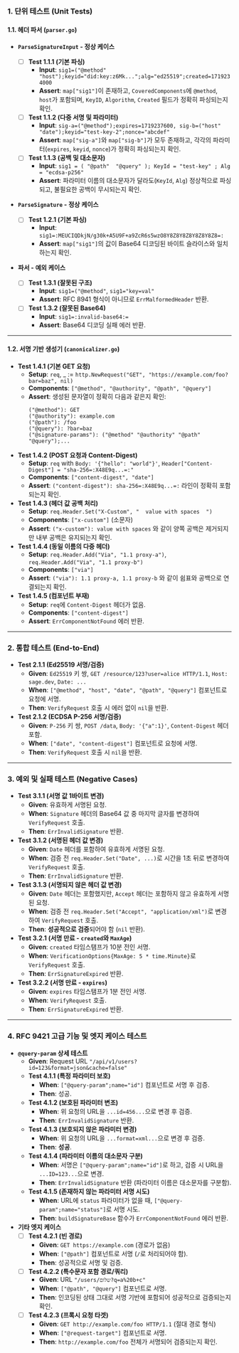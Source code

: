 ### 1\. 단위 테스트 (Unit Tests)

#### 1.1. 헤더 파서 (`parser.go`)

* **`ParseSignatureInput` - 정상 케이스**

    * [ ] **Test 1.1.1 (기본 파싱)**
        * **Input**: `sig1=("@method" "host");keyid="did:key:z6Mk...";alg="ed25519";created=1719234000`
        * **Assert**: `map["sig1"]`이 존재하고, `CoveredComponents`에 `@method`, `host`가 포함되며, `KeyID`, `Algorithm`, `Created` 필드가 정확히 파싱되는지 확인.
    * [ ] **Test 1.1.2 (다중 서명 및 파라미터)**
        * **Input**: `sig-a=("@method");expires=1719237600, sig-b=("host" "date");keyid="test-key-2";nonce="abcdef"`
        * **Assert**: `map["sig-a"]`와 `map["sig-b"]`가 모두 존재하고, 각각의 파라미터(`expires`, `keyid`, `nonce`)가 정확히 파싱되는지 확인.
    * [ ] **Test 1.1.3 (공백 및 대소문자)**
        * **Input**: `sig1 = ( "@path"  "@query" ); KeyId = "test-key" ; Alg = "ecdsa-p256"`
        * **Assert**: 파라미터 이름의 대소문자가 달라도(`KeyId`, `Alg`) 정상적으로 파싱되고, 불필요한 공백이 무시되는지 확인.

* **`ParseSignature` - 정상 케이스**

    * [ ] **Test 1.2.1 (기본 파싱)**
        * **Input**: `sig1=:MEUCIQDkjN/g30k+A5U9F+a9ZcR6s5wzO8Y8Z8Y8Z8Y8Z8Y8Z8=:`
        * **Assert**: `map["sig1"]`의 값이 Base64 디코딩된 바이트 슬라이스와 일치하는지 확인.

* **파서 - 예외 케이스**

    * [ ] **Test 1.3.1 (잘못된 구조)**
        * **Input**: `sig1=("@method"`, `sig1="key=val"`
        * **Assert**: RFC 8941 형식이 아니므로 `ErrMalformedHeader` 반환.
    * [ ] **Test 1.3.2 (잘못된 Base64)**
        * **Input**: `sig1=:invalid-base64:=`
        * **Assert**: Base64 디코딩 실패 에러 반환.

-----

#### 1.2. 서명 기반 생성기 (`canonicalizer.go`)

* **Test 1.4.1 (기본 GET 요청)**
    * **Setup**: `req`, \_ := `http.NewRequest("GET", "https://example.com/foo?bar=baz", nil)`
    * **Components**: `["@method", "@authority", "@path", "@query"]`
    * **Assert**: 생성된 문자열이 정확히 다음과 같은지 확인:
      ```
      ("@method"): GET
      ("@authority"): example.com
      ("@path"): /foo
      ("@query"): ?bar=baz
      ("@signature-params"): ("@method" "@authority" "@path" "@query");...
      ```
* **Test 1.4.2 (POST 요청과 Content-Digest)**
    * **Setup**: `req` with `Body: '{"hello": "world"}'`, `Header["Content-Digest"] = "sha-256=:X48E9q...=:"`
    * **Components**: `["content-digest", "date"]`
    * **Assert**: `("content-digest"): sha-256=:X48E9q...=:` 라인이 정확히 포함되는지 확인.
* **Test 1.4.3 (헤더 값 공백 처리)**
    * **Setup**: `req.Header.Set("X-Custom", "  value with spaces  ")`
    * **Components**: `["x-custom"]` (소문자)
    * **Assert**: `("x-custom"): value with spaces` 와 같이 양쪽 공백은 제거되지만 내부 공백은 유지되는지 확인.
* **Test 1.4.4 (동일 이름의 다중 헤더)**
    * **Setup**: `req.Header.Add("Via", "1.1 proxy-a")`, `req.Header.Add("Via", "1.1 proxy-b")`
    * **Components**: `["via"]`
    * **Assert**: `("via"): 1.1 proxy-a, 1.1 proxy-b` 와 같이 쉼표와 공백으로 연결되는지 확인.
* **Test 1.4.5 (컴포넌트 부재)**
    * **Setup**: `req`에 `Content-Digest` 헤더가 없음.
    * **Components**: `["content-digest"]`
    * **Assert**: `ErrComponentNotFound` 에러 반환.

-----

### 2\. 통합 테스트 (End-to-End)

* **Test 2.1.1 (Ed25519 서명/검증)**
    * **Given**: `Ed25519` 키 쌍, `GET /resource/123?user=alice HTTP/1.1`, `Host: sage.dev`, `Date: ...`
    * **When**: `["@method", "host", "date", "@path", "@query"]` 컴포넌트로 요청에 서명.
    * **Then**: `VerifyRequest` 호출 시 에러 없이 `nil`을 반환.
* **Test 2.1.2 (ECDSA P-256 서명/검증)**
    * **Given**: `P-256` 키 쌍, `POST /data`, `Body: '{"a":1}'`, `Content-Digest` 헤더 포함.
    * **When**: `["date", "content-digest"]` 컴포넌트로 요청에 서명.
    * **Then**: `VerifyRequest` 호출 시 `nil`을 반환.

-----

### 3\. 예외 및 실패 테스트 (Negative Cases)

* **Test 3.1.1 (서명 값 1바이트 변경)**
    * **Given**: 유효하게 서명된 요청.
    * **When**: `Signature` 헤더의 Base64 값 중 마지막 글자를 변경하여 `VerifyRequest` 호출.
    * **Then**: `ErrInvalidSignature` 반환.
* **Test 3.1.2 (서명된 헤더 값 변경)**
    * **Given**: `Date` 헤더를 포함하여 유효하게 서명된 요청.
    * **When**: 검증 전 `req.Header.Set("Date", ...)`로 시간을 1초 뒤로 변경하여 `VerifyRequest` 호출.
    * **Then**: `ErrInvalidSignature` 반환.
* **Test 3.1.3 (서명되지 않은 헤더 값 변경)**
    * **Given**: `Date` 헤더는 포함했지만, `Accept` 헤더는 포함하지 않고 유효하게 서명된 요청.
    * **When**: 검증 전 `req.Header.Set("Accept", "application/xml")`로 변경하여 `VerifyRequest` 호출.
    * **Then**: **성공적으로 검증**되어야 함 (`nil` 반환).
* **Test 3.2.1 (서명 만료 - `created`와 `MaxAge`)**
    * **Given**: `created` 타임스탬프가 10분 전인 서명.
    * **When**: `VerificationOptions{MaxAge: 5 * time.Minute}`로 `VerifyRequest` 호출.
    * **Then**: `ErrSignatureExpired` 반환.
* **Test 3.2.2 (서명 만료 - `expires`)**
    * **Given**: `expires` 타임스탬프가 1분 전인 서명.
    * **When**: `VerifyRequest` 호출.
    * **Then**: `ErrSignatureExpired` 반환.

-----

### 4\. RFC 9421 고급 기능 및 엣지 케이스 테스트

* **`@query-param` 상세 테스트**
    * **Given**: Request URL `"/api/v1/users?id=123&format=json&cache=false"`
    * **Test 4.1.1 (특정 파라미터 보호)**
        * **When**: `["@query-param";name="id"]` 컴포넌트로 서명 후 검증.
        * **Then**: 성공.
    * **Test 4.1.2 (보호된 파라미터 변조)**
        * **When**: 위 요청의 URL을 `...id=456...`으로 변경 후 검증.
        * **Then**: `ErrInvalidSignature` 반환.
    * **Test 4.1.3 (보호되지 않은 파라미터 변경)**
        * **When**: 위 요청의 URL을 `...format=xml...`으로 변경 후 검증.
        * **Then**: **성공**.
    * **Test 4.1.4 (파라미터 이름의 대소문자 구분)**
        * **When**: 서명은 `["@query-param";name="id"]`로 하고, 검증 시 URL을 `...ID=123...`으로 변경.
        * **Then**: `ErrInvalidSignature` 반환 (파라미터 이름은 대소문자를 구분함).
    * **Test 4.1.5 (존재하지 않는 파라미터 서명 시도)**
        * **When**: URL에 `status` 파라미터가 없을 때, `["@query-param";name="status"]`로 서명 시도.
        * **Then**: `buildSignatureBase` 함수가 `ErrComponentNotFound` 에러 반환.
* **기타 엣지 케이스**
    * [ ] **Test 4.2.1 (빈 경로)**
        * **Given**: `GET https://example.com` (경로가 없음)
        * **When**: `["@path"]` 컴포넌트로 서명 (`/`로 처리되어야 함).
        * **Then**: 성공적으로 서명 및 검증.
    * [ ] **Test 4.2.2 (특수문자 포함 경로/쿼리)**
        * **Given**: URL `"/users/שלום?q=a%20b+c"`
        * **When**: `["@path", "@query"]` 컴포넌트로 서명.
        * **Then**: 인코딩된 상태 그대로 서명 기반에 포함되어 성공적으로 검증되는지 확인.
    * [ ] **Test 4.2.3 (프록시 요청 타겟)**
        * **Given**: `GET http://example.com/foo HTTP/1.1` (절대 경로 형식)
        * **When**: `["@request-target"]` 컴포넌트로 서명.
        * **Then**: `http://example.com/foo` 전체가 서명되어 검증되는지 확인.